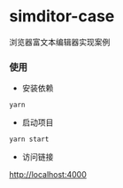 # simditor-case
浏览器富文本编辑器实现案例

### 使用

* 安装依赖

``` yarn ```

* 启动项目

``` yarn start ```

* 访问链接

[http://localhost:4000](http://localhost:4000)